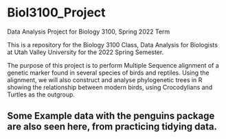# Biol3100_Project
Data Analysis Project for Biology 3100, Spring 2022 Term

This is a repository for the Biology 3100 Class, Data Analysis for Biologists at Utah Valley University for the 2022 Spring Semester.

The purpose of this project is to perform Multiple Sequence alignment of a genetic marker found in several species of birds and reptiles. Using the alignment, we will also construct and analyse phylogenetic trees in R showing the relationship between modern birds, using Crocodylians and Turtles as the outgroup. 


## Some Example data with the penguins package are also seen here, from practicing tidying data.
